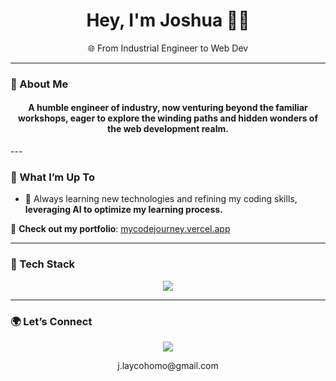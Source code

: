 <h1 align="center">Hey, I'm Joshua 👨‍💻</h1>
<p align="center">🌐 From Industrial Engineer to Web Dev</p>

---

### 💼 About Me
<h4 align="center"> A humble engineer of industry, now venturing beyond the familiar workshops, eager to explore the winding paths and hidden wonders of the web development realm. </h4>
---

### 🚀 What I’m Up To

- 🧠 Always learning new technologies and refining my coding skills, **leveraging AI to optimize my learning process.**


🔗 **Check out my portfolio**: [mycodejourney.vercel.app](https://mycodejourney.vercel.app/)

---

### 🧰 Tech Stack

<p align="center">
  <img src="https://skillicons.dev/icons?i=js,nextjs,react,html,css,git,github,vercel,vscode,php,laravel,nodejs,express,postgresql,mysql" />
</p>

---

### 🌍 Let’s Connect

<p align="center">
  <a href="mailto:j.laycohomo@gmail.com"><img src="https://img.shields.io/badge/Email-D14836?style=for-the-badge&logo=gmail&logoColor=white" /></a>
   <p  align="center" >j.laycohomo@gmail.com</p>
</p>
